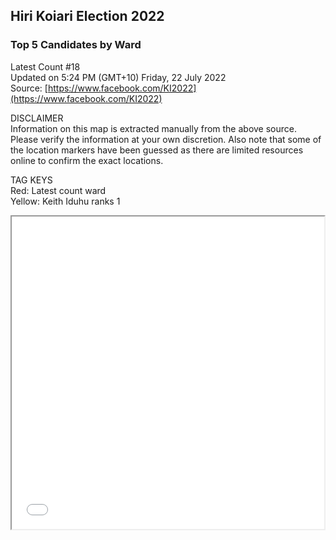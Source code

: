 ## Hiri Koiari Election 2022
### Top 5 Candidates by Ward
Latest Count #18 <br>
Updated on 5:24 PM (GMT+10) Friday, 22 July 2022 <br>
Source: [https://www.facebook.com/KI2022](https://www.facebook.com/KI2022)

DISCLAIMER<br>
Information on this map is extracted manually from the above source. Please verify the information at your own discretion. Also note that some of the location markers have been guessed as there are limited resources online to confirm the exact locations.<br>

TAG KEYS<br>
Red: Latest count ward <br>
Yellow: Keith Iduhu ranks 1

<iframe src="Hiri Koiari Count 18.html" height="500" width="500"></iframe>
<br>

